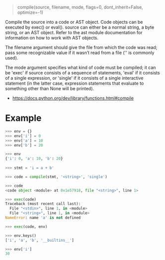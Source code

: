 > compile(source, filename, mode, flags=0, dont_inherit=False, optimize=-1)

Compile the source into a code or AST object. Code objects can be executed by exec() or eval(). source can either be a normal string, a byte string, or an AST object. Refer to the ast module documentation for information on how to work with AST objects.

The filename argument should give the file from which the code was read; pass some recognizable value if it wasn’t read from a file ('<string>' is commonly used).

The mode argument specifies what kind of code must be compiled; it can be 'exec' if source consists of a sequence of statements, 'eval' if it consists of a single expression, or 'single' if it consists of a single interactive statement (in the latter case, expression statements that evaluate to something other than None will be printed).

* https://docs.python.org/dev/library/functions.html#compile

# Example

```python
>>> env = {}
>>> env['i'] = 0
>>> env['a'] = 10
>>> env['b'] = 20

>>> env
{'i': 0, 'a': 10, 'b': 20}
   
>>> stmt = 'i = a + b'

>>> code = compile(stmt, '<string>', 'single')

>>> code
<code object <module> at 0x1e57918, file "<string>", line 1>

>>> exec(code)
Traceback (most recent call last):
  File "<stdin>", line 1, in <module>
  File "<string>", line 1, in <module>
NameError: name 'a' is not defined

>>> exec(code, env)

>>> env.keys()
['i', 'a', 'b', '__builtins__']

>>> env['i']
30
```
